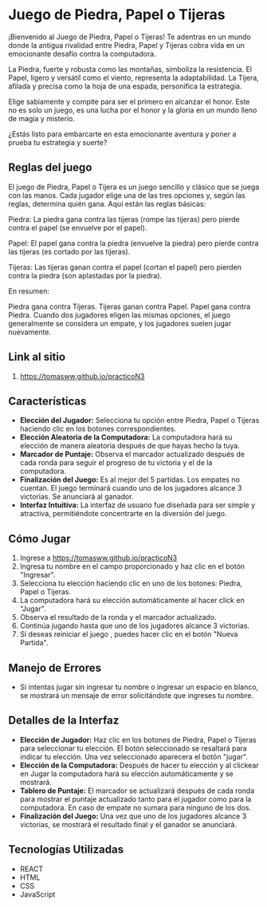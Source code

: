 # Juego de Piedra, Papel o Tijeras

¡Bienvenido al Juego de Piedra, Papel o Tijeras! Te adentras en un mundo donde la antigua rivalidad entre Piedra, Papel y Tijeras cobra vida en un emocionante desafío contra la computadora.

La Piedra, fuerte y robusta como las montañas, simboliza la resistencia. El Papel, ligero y versátil como el viento, representa la adaptabilidad. La Tijera, afilada y precisa como la hoja de una espada, personifica la estrategia.

Elige sabiamente y compite para ser el primero en alcanzar el honor. Este no es solo un juego, es una lucha por el honor y la gloria en un mundo lleno de magia y misterio.

¿Estás listo para embarcarte en esta emocionante aventura y poner a prueba tu estrategia y suerte?

## Reglas del juego

El juego de Piedra, Papel o Tijera es un juego sencillo y clásico que se juega con las manos. Cada jugador elige una de las tres opciones y, según las reglas, determina quién gana. Aquí están las reglas básicas:

Piedra: La piedra gana contra las tijeras (rompe las tijeras) pero pierde contra el papel (se envuelve por el papel).

Papel: El papel gana contra la piedra (envuelve la piedra) pero pierde contra las tijeras (es cortado por las tijeras).

Tijeras: Las tijeras ganan contra el papel (cortan el papel) pero pierden contra la piedra (son aplastadas por la piedra).

En resumen:

Piedra gana contra Tijeras.
Tijeras ganan contra Papel.
Papel gana contra Piedra.
Cuando dos jugadores eligen las mismas opciones, el juego generalmente se considera un empate, y los jugadores suelen jugar nuevamente.

## Link al sitio

1. https://tomasww.github.io/practicoN3

## Características

- **Elección del Jugador:** Selecciona tu opción entre Piedra, Papel o Tijeras haciendo clic en los botones correspondientes.
- **Elección Aleatoria de la Computadora:** La computadora hará su elección de manera aleatoria después de que hayas hecho la tuya.
- **Marcador de Puntaje:** Observa el marcador actualizado después de cada ronda para seguir el progreso de tu victoria y el de la computadora.
- **Finalización del Juego:** Es al mejor del 5 partidas. Los empates no cuentan. El juego terminará cuando uno de los jugadores alcance 3 victorias. Se anunciará al ganador.
- **Interfaz Intuitiva:** La interfaz de usuario fue diseñada para ser simple y atractiva, permitiéndote concentrarte en la diversión del juego.

## Cómo Jugar

1. Ingrese a https://tomasww.github.io/practicoN3
2. Ingresa tu nombre en el campo proporcionado y haz clic en el botón "Ingresar".
3. Selecciona tu elección haciendo clic en uno de los botones: Piedra, Papel o Tijeras.
4. La computadora hará su elección automáticamente al hacer click en "Jugar".
5. Observa el resultado de la ronda y el marcador actualizado.
6. Continúa jugando hasta que uno de los jugadores alcance 3 victorias.
7. Si deseas reiniciar el juego , puedes hacer clic en el botón "Nueva Partida".

## Manejo de Errores

- Si intentas jugar sin ingresar tu nombre o ingresar un espacio en blanco, se mostrará un mensaje de error solicitándote que ingreses tu nombre.

## Detalles de la Interfaz

- **Elección de Jugador:** Haz clic en los botones de Piedra, Papel o Tijeras para seleccionar tu elección. El botón seleccionado se resaltará para indicar tu elección. Una vez seleccionado aparecera el botón "jugar".
- **Elección de la Computadora:** Después de hacer tu elección y al clickear en Jugar la computadora hará su elección automáticamente y se mostrará.
- **Tablero de Puntaje:** El marcador se actualizará después de cada ronda para mostrar el puntaje actualizado tanto para el jugador como para la computadora. En caso de empate no sumara para ninguno de los dos.
- **Finalización del Juego:** Una vez que uno de los jugadores alcance 3 victorias, se mostrará el resultado final y el ganador se anunciará.

## Tecnologías Utilizadas

- REACT
- HTML
- CSS
- JavaScript
